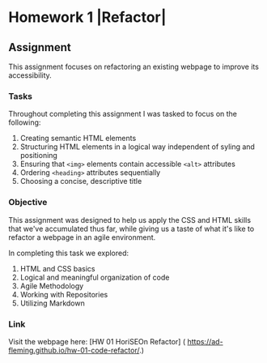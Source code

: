 # Homework 1 |Refactor|

## Assignment

This assignment focuses on refactoring an existing webpage to improve its accessibility.

### Tasks

Throughout completing this assignment I was tasked to focus on the following:

1. Creating semantic HTML elements
1. Structuring HTML elements in a logical way   independent of syling and positioning
1. Ensuring that ````<img>```` elements contain accessible ````<alt>```` attributes
1. Ordering ````<heading>```` attributes sequentially
1. Choosing a concise, descriptive title

### Objective

This assignment was designed to help us apply the CSS and HTML skills that we've accumulated thus far, while giving us a taste of what it's like to refactor a webpage in an agile environment. 

In completing this task we explored:
1. HTML and CSS basics
1. Logical and meaningful organization of code
1. Agile Methodology
1. Working with Repositories
1. Utilizing Markdown

### Link

Visit the webpage here: [HW 01 HoriSEOn Refactor] ( https://ad-fleming.github.io/hw-01-code-refactor/.)




